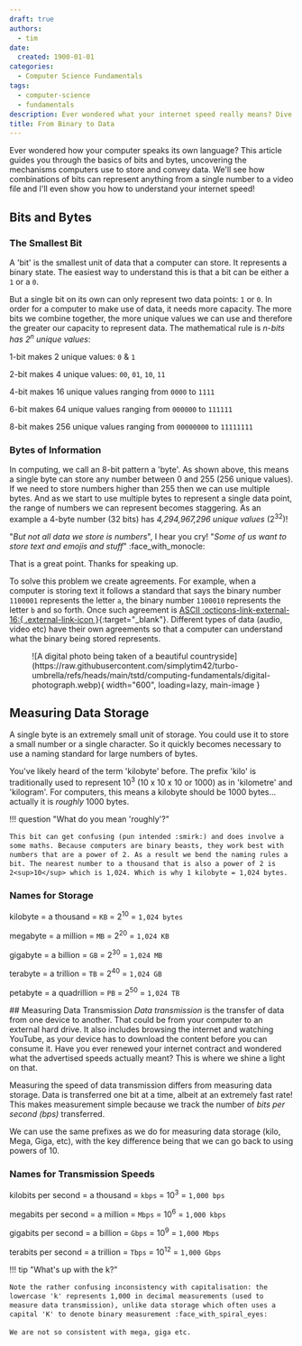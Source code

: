 ```yaml
---
draft: true
authors:
  - tim
date:
  created: 1900-01-01
categories:
  - Computer Science Fundamentals
tags:
  - computer-science
  - fundamentals
description: Ever wondered what your internet speed really means? Dive into the intricate details of data measurement and transmission.
title: From Binary to Data
---
```


Ever wondered how your computer speaks its own language? This article guides you through the basics of bits and bytes, uncovering the mechanisms computers use to store and convey data. We'll see how combinations of bits can represent anything from a single number to a video file and I'll even show you how to understand your internet speed!

<!-- more -->

## Bits and Bytes
### The Smallest Bit
A 'bit' is the smallest unit of data that a computer can store. It represents a binary state. The easiest way to understand this is that a bit can be either a `1` or a `0`.

But a single bit on its own can only represent two data points: `1` or `0`. In order for a computer to make use of data, it needs more capacity. The more bits we combine together, the more unique values we can use and therefore the greater our capacity to represent data.
The mathematical rule is _n-bits has 2<sup>n</sup> unique values_:


1-bit makes 2 unique values: `0` & `1`
  
2-bit makes 4 unique values: `00`, `01`, `10`, `11`
  
4-bit makes 16 unique values ranging from `0000` to `1111`
  
6-bit makes 64 unique values ranging from `000000` to `111111`
  
8-bit makes 256 unique values ranging from `00000000` to `11111111`


### Bytes of Information
In computing, we call an 8-bit pattern a 'byte'. As shown above, this means a single byte can store any number between 0 and 255 (256 unique values). If we need to store numbers higher than 255 then we can use multiple bytes. And as we start to use multiple bytes to represent a single data point, the range of numbers we can represent becomes staggering. As an example a 4-byte number (32 bits) has _4,294,967,296 unique values_ (2<sup>32</sup>)!

"_But not all data we store is numbers_", I hear you cry! "_Some of us want to store text and emojis and stuff_" :face_with_monocle:

That is a great point. Thanks for speaking up.

To solve this problem we create agreements. For example, when a computer is storing text it follows a standard that says the binary number `1100001` represents the letter `a`, the binary number `1100010` represents the letter `b` and so forth. Once such agreement is [ASCII :octicons-link-external-16:{ .external-link-icon }](https://en.wikipedia.org/wiki/ASCII){:target="_blank"}. Different types of data (audio, video etc) have their own agreements so that a computer can understand what the binary being stored represents.

<figure markdown="span">
  ![A digital photo being taken of a beautiful countryside](https://raw.githubusercontent.com/simplytim42/turbo-umbrella/refs/heads/main/tstd/computing-fundamentals/digital-photograph.webp){ width="600", loading=lazy, main-image }
</figure>


## Measuring Data Storage
A single byte is an extremely small unit of storage. You could use it to store a small number or a single character. So it quickly becomes necessary to use a naming standard for large numbers of bytes.

You've likely heard of the term 'kilobyte' before. The prefix 'kilo' is traditionally used to represent 10<sup>3</sup> (10 x 10 x 10 or 1000) as in 'kilometre' and 'kilogram'. For computers, this means a kilobyte should be 1000 bytes…actually it is _roughly_ 1000 bytes.

!!! question "What do you mean 'roughly'?"

    This bit can get confusing (pun intended :smirk:) and does involve a some maths. Because computers are binary beasts, they work best with numbers that are a power of 2. As a result we bend the naming rules a bit. The nearest number to a thousand that is also a power of 2 is 2<sup>10</sup> which is 1,024. Which is why 1 kilobyte = 1,024 bytes.


### Names for Storage
kilobyte = a thousand = `KB` = 2<sup>10</sup> = `1,024 bytes`

megabyte = a million = `MB` = 2<sup>20</sup> = `1,024 KB`

gigabyte = a billion = `GB` = 2<sup>30</sup> = `1,024 MB`

terabyte = a trillion = `TB` = 2<sup>40</sup> = `1,024 GB`

petabyte = a quadrillion = `PB` = 2<sup>50</sup> = `1,024 TB`


## Measuring Data Transmission
_Data transmission_ is the transfer of data from one device to another. That could be from your computer to an external hard drive. It also includes browsing the internet and watching YouTube, as your device has to download the content before you can consume it. Have you ever renewed your internet contract and wondered what the advertised speeds actually meant? This is where we shine a light on that.

Measuring the speed of data transmission differs from measuring data storage. Data is transferred one bit at a time, albeit at an extremely fast rate! This makes measurement simple because we track the number of _bits per second (bps)_ transferred.

We can use the same prefixes as we do for measuring data storage (kilo, Mega, Giga, etc), with the key difference being that we can go back to using powers of 10.

### Names for Transmission Speeds
kilobits per second = a thousand = `kbps` = 10<sup>3</sup> = `1,000 bps`

megabits per second = a million = `Mbps` = 10<sup>6</sup> = `1,000 kbps`

gigabits per second = a billion = `Gbps` = 10<sup>9</sup> = `1,000 Mbps`

terabits per second = a trillion = `Tbps` = 10<sup>12</sup> = `1,000 Gbps`


!!! tip "What's up with the k?"
    
    Note the rather confusing inconsistency with capitalisation: the lowercase 'k' represents 1,000 in decimal measurements (used to measure data transmission), unlike data storage which often uses a capital 'K' to denote binary measurement :face_with_spiral_eyes:
    
    We are not so consistent with mega, giga etc.